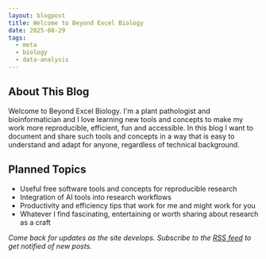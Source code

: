 ```yaml
---
layout: blogpost
title: Welcome to Beyond Excel Biology
date: 2025-08-29
tags:
  - meta
  - biology
  - data-analysis
---
```


## About This Blog

Welcome to Beyond Excel Biology. I'm a plant pathologist and bioinformatician and I love learning new tools and concepts to make my work more reproducible, efficient, fun and accessible. In this blog I want to document and share such tools and concepts in a way that is easy to understand and adapt for anyone, regardless of technical background.

<!--more-->
## Planned Topics
- Useful free software tools and concepts for reproducible research
- Integration of AI tools into research workflows
- Productivity and efficiency tips that work for me and might work for you
- Whatever I find fascinating, entertaining or worth sharing about research as a craft


*Come back for updates as the site develops. Subscribe to the [RSS feed](https://simeross.github.io/Beyond-Excel-Biology/feed.xml) to get notified of new posts.*